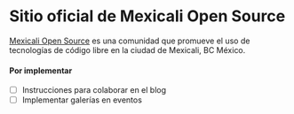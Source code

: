 Sitio oficial de Mexicali Open Source
===============

[Mexicali Open Source](http://mxlos.org) es una comunidad que promueve el uso de tecnologías de código libre en la ciudad de Mexicali, BC México.

#### Por implementar
- [ ] Instrucciones para colaborar en el blog
- [ ] Implementar galerías en eventos
